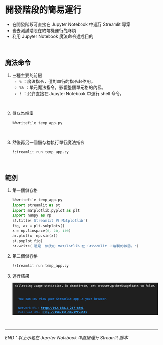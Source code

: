 # 開發階段的簡易運行
- 在開發階段可直接在 Jupyter Notebook 中運行 Streamlit 專案
- 省去測試階段在終端機運行的麻煩
- 利用 Jupyter Notebook 魔法命令達成目的

</br>

## 魔法命令
1. 三種主要的前綴
   - `%` ：魔法指令，僅對單行的指令起作用。
   - `%%` ：單元魔法指令，影響整個單元格的內容。
   - `!` ：允許直接在 Jupyter Notebook 中運行 shell 命令。
  
</br>

2. 儲存為檔案
   
   ```bash
   %%writefile temp_app.py
   ```
</br>

3. 然後再另一個儲存格執行單行魔法指令
   ```bash
   !streamlit run temp_app.py
   ```

<br>

## 範例

1. 第一個儲存格
   
    ```python
    %%writefile temp_app.py
    import streamlit as st
    import matplotlib.pyplot as plt
    import numpy as np
    st.title('Streamlit 與 Matplotlib')
    fig, ax = plt.subplots()
    x = np.linspace(0, 20, 100)
    ax.plot(x, np.sin(x))
    st.pyplot(fig)
    st.write('這是一個使用 Matplotlib 在 Streamlit 上繪製的線圖。')
    ```

2. 第二個儲存格
   
   ```python
   !streamlit run temp_app.py
   ```

3. 運行結果
   
   ![](images/img_12.png)


<br>

---

_END：以上示範在 Jupyter Notebook 中直接運行 Streamlit 腳本_